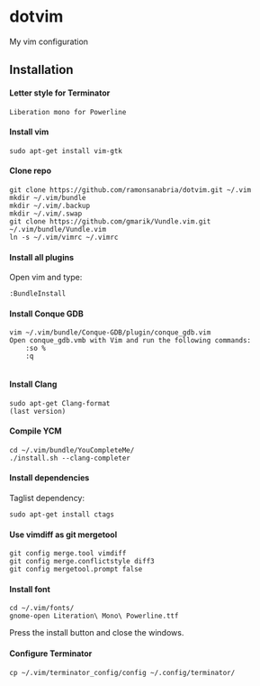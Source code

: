 # dotvim
My vim configuration

## Installation
#### Letter style for Terminator
```
Liberation mono for Powerline
```
#### Install vim
```
sudo apt-get install vim-gtk
```
#### Clone repo
```
git clone https://github.com/ramonsanabria/dotvim.git ~/.vim
mkdir ~/.vim/bundle
mkdir ~/.vim/.backup
mkdir ~/.vim/.swap
git clone https://github.com/gmarik/Vundle.vim.git ~/.vim/bundle/Vundle.vim   
ln -s ~/.vim/vimrc ~/.vimrc
```
#### Install all plugins
Open vim and type:
```
:BundleInstall
```
#### Install Conque GDB
```
vim ~/.vim/bundle/Conque-GDB/plugin/conque_gdb.vim
Open conque_gdb.vmb with Vim and run the following commands:
    :so %
    :q
    
```
#### Install Clang
```
sudo apt-get Clang-format
(last version)
```
#### Compile YCM
```
cd ~/.vim/bundle/YouCompleteMe/
./install.sh --clang-completer
```
#### Install dependencies
Taglist dependency:
```
sudo apt-get install ctags
```
#### Use vimdiff as git mergetool
```
git config merge.tool vimdiff
git config merge.conflictstyle diff3
git config mergetool.prompt false
```
#### Install font
```
cd ~/.vim/fonts/
gnome-open Literation\ Mono\ Powerline.ttf
```
Press the install button and close the windows. 
#### Configure Terminator
```
cp ~/.vim/terminator_config/config ~/.config/terminator/
```
